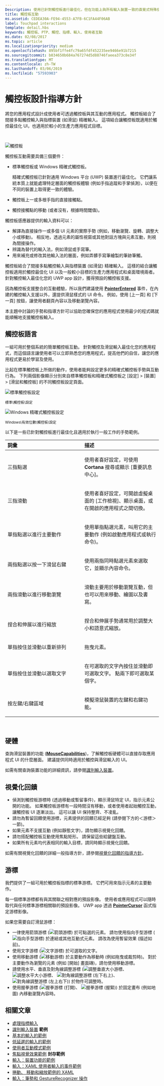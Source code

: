 ```yaml
---
Description: 使用已針對觸控板進行最佳化，但在功能上與所有輸入裝置一致的直覺式特殊使用者互動體驗，以建立通用 Windows 平台 (UWP) 應用程式。
title: 觸控板互動
ms.assetid: CEDEA30A-FE94-4553-A7FB-6C1FA44F06AB
label: Touchpad interactions
template: detail.hbs
keywords: 觸控板、PTP、觸控、指標、輸入、使用者互動
ms.date: 02/08/2017
ms.topic: article
ms.localizationpriority: medium
ms.openlocfilehash: 895bf1ffe4fc79a65fdf452235ee9466e91b7215
ms.sourcegitcommit: b034650b684a767274d5d88746faeea373c8e34f
ms.translationtype: MT
ms.contentlocale: zh-TW
ms.lasthandoff: 03/06/2019
ms.locfileid: "57593903"
---
```

# <a name="touchpad-design-guidelines"></a>觸控板設計指導方針


將您的應用程式設計成使用者可透過觸控板與其互動的應用程式。 觸控板結合了間接多點觸控輸入與指標裝置 (如滑鼠) 精確輸入。 這項結合讓觸控板既適用於觸控最佳化 UI，也適用於較小的生產力應用程式目標。

 

![觸控板](images/input-patterns/input-touchpad.jpg)


觸控板互動需要具備三個要件：

-   標準觸控板或 Windows 精確式觸控板。

    精確式觸控板已針對通用 Windows 平台 (UWP) 裝置進行最佳化。 它們讓系統本質上就能處理特定層面的觸控板體驗 (例如手指追蹤和手掌偵測)，以便在不同的裝置上取得更一致的體驗。

-   觸控板上一或多根手指的直接接觸點。
-   觸控接觸點的移動 (或者沒有，根據時間閾值)。

觸控板感應器提供的輸入資料可以：

-   解譯為直接操作一或多個 UI 元素的實際手勢 (例如，移動瀏覽、旋轉、調整大小或移動)。 相反地，透過元素的屬性視窗或其他對話方塊與元素互動，則視為間接操作。
-   辨識為替代的輸入法，例如滑鼠或手寫筆。
-   用來補充或修改其他輸入法的層面，例如弄髒手寫筆繪製的筆跡筆觸。

觸控板結合了間接多點觸控輸入與指標裝置 (如滑鼠) 精確輸入。 這樣的結合讓觸控板適用於觸控最佳化 UI 以及一般較小目標的生產力應用程式和桌面環境兩者。 針對觸控輸入最佳化您的 UWP app 設計，獲得預設的觸控板支援。

因為觸控板支援整合的互動體驗，所以我們建議使用 [**PointerEntered**](https://msdn.microsoft.com/library/windows/apps/br208968) 事件，在內建的觸控輸入支援以外，還提供滑鼠樣式的 UI 命令。 例如，使用 [上一頁] 和 [下一頁] 按鈕，讓使用者翻頁內容以及移動瀏覽內容。

本主題中討論的手勢和指導方針可以協助您確保您的應用程式使用最少的程式碼就能順暢地支援觸控板輸入。

## <a name="the-touchpad-language"></a>觸控板語言


一組可用於整個系統的簡單觸控板互動。 針對觸控及滑鼠輸入最佳化您的應用程式，而這個語言讓使用者可以立即熟悉您的應用程式，提高他們的自信，讓您的應用程式更易於學習及使用。

比起在標準觸控板上所做的動作，使用者能夠設定更多的精確式觸控板手勢與互動行為。 下列兩個影像顯示分別來自標準觸控板和精確式觸控板之 [設定] &gt; [裝置] &gt; [滑鼠和觸控板] 的不同觸控板設定頁面。

![標準觸控板設定](images/mouse-touchpad-settings-standard.png)

<sup>標準\\觸控板\\設定</sup>

![Windows 精確式觸控板設定](images/mouse-touchpad-settings-ptp.png)

<sup>Windows\\有效位數\\觸控板\\設定</sup>

以下是一些已針對觸控板進行最佳化且適用於執行一般工作的手勢範例。

<table>
<colgroup>
<col width="50%" />
<col width="50%" />
</colgroup>
<thead>
<tr class="header">
<th align="left">詞彙</th>
<th align="left">描述</th>
</tr>
</thead>
<tbody>
<tr class="odd">
<td align="left"><p>三指點選</p></td>
<td align="left"><p>使用者喜好設定，可使用 <strong>Cortana</strong> 搜尋或顯示 [重要訊息中心]。</p></td>
</tr>
<tr class="even">
<td align="left"><p>三指滑動</p></td>
<td align="left"><p>使用者喜好設定，可開啟虛擬桌面的 [工作檢視]、顯示桌面，或在開啟的應用程式之間切換。</p></td>
</tr>
<tr class="odd">
<td align="left"><p>單指點選以進行主要動作</p></td>
<td align="left"><p>使用單指點選元素，叫用它的主要動作 (例如啟動應用程式或執行命令)。</p></td>
</tr>
<tr class="even">
<td align="left"><p>兩指點選以按一下滑鼠右鍵</p></td>
<td align="left"><p>使用兩指同時點選元素來選取它，並顯示內容命令。</p></td>
</tr>
<tr class="odd">
<td align="left"><p>兩指滑動以進行移動瀏覽</p></td>
<td align="left"><p>滑動主要用於移動瀏覽互動，但也可以用來移動、繪圖以及書寫。</p></td>
</tr>
<tr class="even">
<td align="left"><p>捏合和伸展以進行縮放</p></td>
<td align="left"><p>捏合和伸展手勢通常用於調整大小和語意式縮放。</p></td>
</tr>
<tr class="odd">
<td align="left"><p>單指按住並滑動以重新排列</p></td>
<td align="left"><p>拖曳元素。</p></td>
</tr>
<tr class="even">
<td align="left"><p>單指按住並滑動以選取文字</p></td>
<td align="left"><p>在可選取的文字內按住並滑動即可選取文字。 點兩下即可選取某個字。</p></td>
</tr>
<tr class="odd">
<td align="left"><p>按左鍵/右鍵區域</p></td>
<td align="left"><p>模擬滑鼠裝置的左鍵和右鍵功能。</p></td>
</tr>
</tbody>
</table>

 

## <a name="hardware"></a>硬體


查詢滑鼠裝置的功能 ([**MouseCapabilities**](https://msdn.microsoft.com/library/windows/apps/br225626))，了解觸控板硬體可以直接存取應用程式 UI 的什麼層面。 建議提供同時適用於觸控與滑鼠輸入的 UI。

如需有關查詢裝置功能的詳細資訊，請參閱[識別輸入裝置](identify-input-devices.md)。

## <a name="visual-feedback"></a>視覺化回饋


-   偵測到觸控板游標時 (透過移動或暫留事件)，顯示滑鼠特定 UI，指示元素公開的功能。 如果觸控板游標有一段時間沒有移動，或者使用者起始觸控互動，讓觸控板 UI 逐漸淡出。 這可以讓 UI 保持整齊、不凌亂。
-   請勿為暫留回饋使用游標，元素提供的回饋已經足夠 (請參閱下方的＜游標＞一節)。
-   如果元素不支援互動 (例如靜態文字)，請勿顯示視覺化回饋。
-   請勿搭配觸控板互動使用焦點矩形。 請保留這些給鍵盤互動。
-   如果所有元素均代表相同的輸入目標，請同時顯示視覺化回饋。

如需有關視覺化回饋的詳細一般指導方針，請參閱[視覺化回饋的指導方針](https://msdn.microsoft.com/library/windows/apps/hh465342)。

## <a name="cursors"></a>游標


我們提供了一組可用於觸控板指標的標準游標。 它們可用來指示元素的主要動作。

每一個標準游標都有與其關聯之相對應的預設影像。 使用者或應用程式可以隨時取代與任何標準游標相關聯的預設影像。 UWP app 透過 [**PointerCursor**](https://msdn.microsoft.com/library/windows/apps/br208273) 函式指定游標影像。

如果您需要自訂滑鼠游標：

-   一律使用箭頭游標 (![箭頭游標](images/cursor-arrow.png)) 於可點選的元素。 請勿使用指向手型游標 (![指向手型游標](images/cursor-pointinghand.png)) 於連結或其他互動式元素。 請改為使用暫留效果 (描述如前)。
-   使用文字游標 (![文字游標](images/cursor-text.png)) 於可選取的文字。
-   使用移動游標 (![移動游標](images/cursor-move.png)) 於主要動作為移動時 (例如拖曳或裁剪時)。 對於主要動作為瀏覽的元素 (例如 [開始] 畫面磚)，請勿使用移動游標。
-   請使用水平、垂直及對角線調整游標 (![調整垂直大小游標](images/cursor-vertical.png)、 ![調整水平大小游標](images/cursor-horizontal.png)、 ![對角線調整游標 (左下右上)](images/cursor-diagonal2.png)、 ![對角線調整游標 (左上右下)](images/cursor-diagonal1.png)) 於物件可調整時。
-   使用握拳游標 (![握拳游標 (打開)](images/cursor-pan1.png)、 ![握拳游標 (握緊)](images/cursor-pan2.png)) 於固定畫布 (例如地圖) 內移動瀏覽內容時。

## <a name="related-articles"></a>相關文章


* [處理指標輸入](handle-pointer-input.md)
* [識別輸入裝置](identify-input-devices.md)
**範例**
* [基本的輸入的範例](https://go.microsoft.com/fwlink/p/?LinkID=620302)
* [低延遲的輸入的範例](https://go.microsoft.com/fwlink/p/?LinkID=620304)
* [使用者互動模式範例](https://go.microsoft.com/fwlink/p/?LinkID=619894)
* [焦點視覺效果範例](https://go.microsoft.com/fwlink/p/?LinkID=619895)
**封存範例**
* [輸入：裝置功能的範例](https://go.microsoft.com/fwlink/p/?linkid=231530)
* [輸入：XAML 使用者輸入的事件範例](https://go.microsoft.com/fwlink/p/?linkid=226855)
* [捲動、 移動和縮放範例的 XAML](https://go.microsoft.com/fwlink/p/?linkid=251717)
* [輸入：筆勢和 GestureRecognizer 操作](https://go.microsoft.com/fwlink/p/?LinkID=231605)
 



